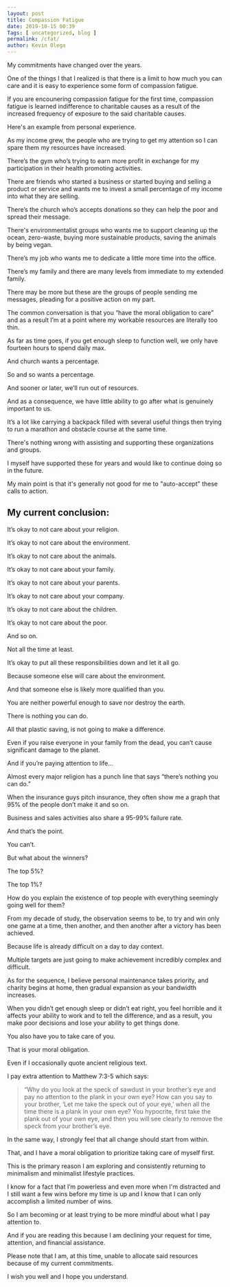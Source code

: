 ```yaml
--- 
layout: post 
title: Compassion Fatigue
date: 2019-10-15 00:39
Tags: [ uncategorized, blog ]
permalink: /cfat/ 
author: Kevin Olega 
--- 
```

My commitments have changed over the years.

One of the things I that I realized is that there is a limit to how much you can care and it is easy to experience some form of compassion fatigue.

If you are encounering compassion fatigue for the first time, compassion fatigue is learned indifference to charitable causes as a result of the increased frequency of exposure to the said charitable causes.

Here's an example from personal experience.

As my income grew, the people who are trying to get my attention so I can spare them my resources have increased.

There’s the gym who’s trying to earn more profit in exchange for my participation in their health promoting activities.

There are friends who started a business or started buying and selling a product or service and wants me to invest a small percentage of my income into what they are selling.

There’s the church who’s accepts donations so they can help the poor and spread their message.

There's environmentalist groups who wants me to support cleaning up the ocean, zero-waste, buying more sustainable products, saving the animals by being vegan.

There’s my job who wants me to dedicate a little more time into the office.

There’s my family and there are many levels from immediate to my extended family.

There may be more but these are the groups of people sending me messages, pleading for a positive action on my part.

The common conversation is that you “have the moral obligation to care” and as a result I’m at a point where my workable resources are literally too thin.

As far as time goes, if you get enough sleep to function well, we only have fourteen hours to spend daily max.

And church wants a percentage.

So and so wants a percentage. 

And sooner or later, we’ll run out of resources.

And as a consequence, we have little ability to go after what is genuinely important to us.

It’s a lot like carrying a backpack filled with several useful things then trying to run a marathon and obstacle course at the same time.

There's nothing wrong with assisting and supporting these organizations and groups.

I myself have supported these for years and would like to continue doing so in the future.

My main point is that it's generally not good for me to "auto-accept" these calls to action.

## My current conclusion:

It’s okay to not care about your religion.

It’s okay to not care about the environment.

It’s okay to not care about the animals.

It’s okay to not care about your family.

It’s okay to not care about your parents.

It’s okay to not care about your company.

It’s okay to not care about the children.

It’s okay to not care about the poor.

And so on.

Not all the time at least.

It’s okay to put all these responsibilities down and let it all go.

Because someone else will care about the environment.

And that someone else is likely more qualified than you.

You are neither powerful enough to save nor destroy the earth.

There is nothing you can do.

All that plastic saving, is not going to make a difference.

Even if you raise everyone in your family from the dead, you can’t cause significant damage to the planet.

And if you’re paying attention to life...

Almost every major religion has a punch line that says “there’s nothing you can do.”

When the insurance guys pitch insurance, they often show me a graph that 95% of the people don’t make it and so on.

Business and sales activities also share a 95-99% failure rate.

And that’s the point.

You can’t.

But what about the winners?

The top 5%?

The top 1%?

How do you explain the existence of top people with everything seemingly going well for them?

From my decade of study, the observation seems to be, to try and win only one game at a time, then another, and then another after a victory has been achieved.

Because life is already difficult on a day to day context.

Multiple targets are just going to make achievement incredibly complex and difficult.

As for the sequence, I believe personal maintenance takes priority, and charity begins at home, then gradual expansion as your bandwidth increases.

When you didn’t get enough sleep or didn’t eat right, you feel horrible and it affects your ability to work and to tell the difference, and as a result, you make poor decisions and lose your ability to get things done.

You also have you to take care of you.

That is your moral obligation.

Even if I occasionally quote ancient religious text. 

I pay extra attention to Matthew 7:3-5 which says: 

> “Why do you look at the speck of sawdust in your brother’s eye and pay no attention to the plank in your own eye? 
> How can you say to your brother, ‘Let me take the speck out of your eye,’ when all the time there is a plank in your own eye? 
> You hypocrite, first take the plank out of your own eye, and then you will see clearly to remove the speck from your brother’s eye.

In the same way, I strongly feel that all change should start from within.

That, and I have a moral obligation to prioritize taking care of myself first.

This is the primary reason I am exploring and consistently returning to minimalism and minimalist lifestyle practices.

I know for a fact that I’m powerless and even more when I'm distracted and I still want a few wins before my time is up and I know that I can only accomplish a limited number of wins.

So I am becoming or at least trying to be more mindful about what I pay attention to.

And if you are reading this because I am declining your request for time, attention, and financial assistance.

Please note that I am, at this time, unable to allocate said resources because of my current commitments.

I wish you well and I hope you understand.